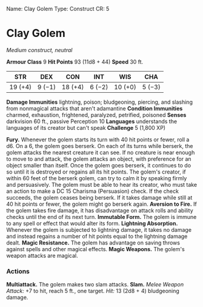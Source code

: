 Name: Clay Golem
Type: Construct
CR: 5

# Clay Golem
_Medium construct, neutral_

**Armour Class** 9
**Hit Points** 93 (11d8 + 44)
**Speed** 30 ft.

| STR     | DEX     | CON     | INT     | WIS     | CHA     |
|---------|---------|---------|---------|---------|---------|
| 19 (+4) | 9 (−1)  | 18 (+4) | 6 (−2)  | 10 (+0) | 5 (−3)  |

**Damage Immunities** lightning, poison; bludgeoning, piercing, and slashing from nonmagical attacks that aren't adamantine
**Condition Immunities** charmed, exhaustion, frightened, paralyzed, petrified, poisoned
**Senses** darkvision 60 ft., passive Perception 10
**Languages** understands the languages of its creator but can't speak
**Challenge** 5 (1,800 XP)

**Fury.** Whenever the golem starts its turn with 40 hit points or fewer, roll a d6. On a 6, the golem goes berserk. On each of its turns while berserk, the golem attacks the nearest creature it can see. If no creature is near enough to move to and attack, the golem attacks an object, with preference for an object smaller than itself. Once the golem goes berserk, it continues to do so until it is destroyed or regains all its hit points.
The golem's creator, if within 60 feet of the berserk golem, can try to calm it by speaking firmly and persuasively. The golem must be able to hear its creator, who must take an action to make a DC 15 Charisma (Persuasion) check. If the check succeeds, the golem ceases being berserk. If it takes damage while still at 40 hit points or fewer, the golem might go berserk again.
**Aversion to Fire.** If the golem takes fire damage, it has disadvantage on attack rolls and ability checks until the end of its next turn.
**Immutable Form.** The golem is immune to any spell or effect that would alter its form.
**Lightning Absorption.** Whenever the golem is subjected to lightning damage, it takes no damage and instead regains a number of hit points equal to the lightning damage dealt.
**Magic Resistance.** The golem has advantage on saving throws against spells and other magical effects.
**Magic Weapons.** The golem's weapon attacks are magical.

### Actions 
**Multiattack.** The golem makes two slam attacks.
**Slam.** _Melee Weapon Attack:_ +7 to hit, reach 5 ft., one target. _Hit:_ 13 (2d8 + 4) bludgeoning damage.